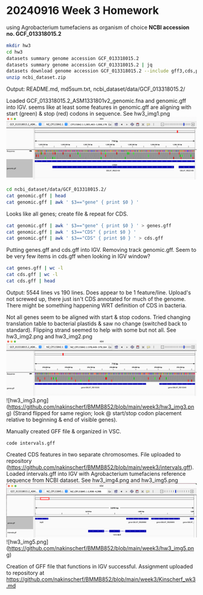 # 20240916 Week 3 Homework

using Agrobacterium tumefaciens as organism of choice
**NCBI accession no. GCF_013318015.2**

```bash
mkdir hw3
cd hw3
datasets summary genome accession GCF_013318015.2
datasets summary genome accession GCF_013318015.2 | jq
datasets download genome accession GCF_013318015.2 --include gff3,cds,protein,rna,genome
unzip ncbi_dataset.zip
```

Output: README.md, md5sum.txt, ncbi_dataset/data/GCF_013318015.2/

Loaded GCF_013318015.2_ASM1331801v2_genomic.fna and genomic.gff into IGV. seems like at least some features in genomic.gff are aligning with start (green) & stop (red) codons in sequence.
See hw3_img1.png
![hw3_img1.png](https://github.com/nakinscherf/BMMB852/blob/main/week3/hw3_img1.png)

```bash
cd ncbi_dataset/data/GCF_013318015.2/
cat genomic.gff | head
cat genomic.gff | awk ' $3=="gene" { print $0 } '
```

Looks like all genes; create file & repeat for CDS.

```bash
cat genomic.gff | awk ' $3=="gene" { print $0 } ' > genes.gff
cat genomic.gff | awk ' $3=="CDS" { print $0 } '
cat genomic.gff | awk ' $3=="CDS" { print $0 } ' > cds.gff
```

Putting genes.gff and cds.gff into IGV.
Removing track genomic.gff.
Seem to be very few items in cds.gff when looking in IGV window?

```bash
cat genes.gff | wc -l
cat cds.gff | wc -l
cat cds.gff | head
```
Output: 5544 lines vs 190 lines. Does appear to be 1 feature/line. Upload's not screwed up, there just isn't CDS annotated for much of the genome. There might be something happening WRT definition of CDS in bacteria.

Not all genes seem to be aligned with start & stop codons. Tried changing translation table to bacterial plastids & saw no change (switched back to standard). Flipping strand seemed to help with some but not all.
See hw3_img2.png and hw3_img2.png
![hw3_img2.png](https://github.com/nakinscherf/BMMB852/blob/main/week3/hw3_img2.png)
![hw3_img3.png] (https://github.com/nakinscherf/BMMB852/blob/main/week3/hw3_img3.png)
(Strand flipped for same region; look @ start/stop codon placement relative to beginning & end of visible genes).

Manually created GFF file & organized in VSC.

```bash
code intervals.gff
```
Created CDS features in two separate chromosomes. File uploaded to repository (https://github.com/nakinscherf/BMMB852/blob/main/week3/intervals.gff).
Loaded intervals.gff into IGV with Agrobacterium tumefaciens reference sequence from NCBI dataset. See hw3_img4.png and hw3_img5.png
![hw3_img4.png](https://github.com/nakinscherf/BMMB852/blob/main/week3/hw3_img4.png)
![hw3_img5.png] (https://github.com/nakinscherf/BMMB852/blob/main/week3/hw3_img5.png)

Creation of GFF file that functions in IGV successful. Assignment uploaded to repository at https://github.com/nakinscherf/BMMB852/blob/main/week3/Kinscherf_wk3.md

